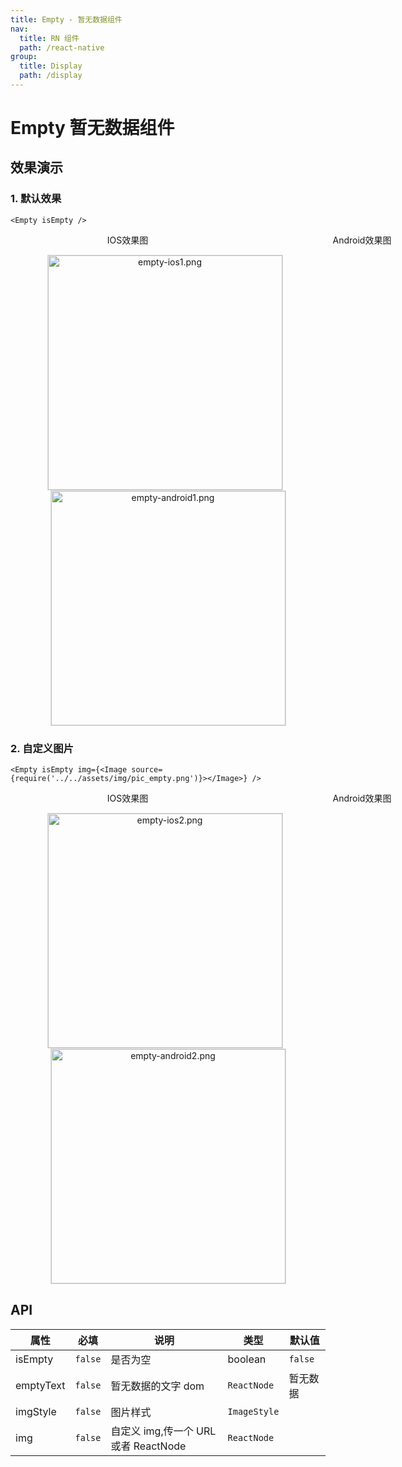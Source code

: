 ```yaml
---
title: Empty - 暂无数据组件
nav:
  title: RN 组件
  path: /react-native
group:
  title: Display
  path: /display
---
```


# Empty 暂无数据组件

## 效果演示

### 1. 默认效果

```tsx | pure
<Empty isEmpty />
```

<center>
  <div style="display:flex; width: 750px">
    <div style="width: 375px;">IOS效果图</div>
    <div style="width: 375px;">Android效果图</div>
  </div>
</center>
<center>
  <figure>
    <img
      alt="empty-ios1.png"
      src="https://td-dev-public.oss-cn-hangzhou.aliyuncs.com/maoyes-app/1608965868945089384.png"
      style="width: 375px; margin-right: 10px; border: 1px solid #ddd;"
    />
    <img
      alt="empty-android1.png"
      src="https://td-dev-public.oss-cn-hangzhou.aliyuncs.com/maoyes-app/1609207889427734531.png"
      style="width: 375px; border: 1px solid #ddd;"
    />
  </figure>
</center>

### 2. 自定义图片

```tsx | pure
<Empty isEmpty img={<Image source={require('../../assets/img/pic_empty.png')}></Image>} />
```

<center>
  <div style="display:flex; width: 750px">
    <div style="width: 375px;">IOS效果图</div>
    <div style="width: 375px;">Android效果图</div>
  </div>
</center>
<center>
  <figure>
    <img
      alt="empty-ios2.png"
      src="https://td-dev-public.oss-cn-hangzhou.aliyuncs.com/maoyes-app/1608965871444745145.png"
      style="width: 375px; margin-right: 10px; border: 1px solid #ddd;"
    />
    <img
      alt="empty-android2.png"
      src="https://td-dev-public.oss-cn-hangzhou.aliyuncs.com/maoyes-app/1609207889434958690.png"
      style="width: 375px; border: 1px solid #ddd;"
    />
  </figure>
</center>

## API

| 属性      | 必填    | 说明                                 | 类型         | 默认值   |
| --------- | ------- | ------------------------------------ | ------------ | -------- |
| isEmpty   | `false` | 是否为空                             | boolean      | `false`  |
| emptyText | `false` | 暂无数据的文字 dom                   | `ReactNode`  | 暂无数据 |
| imgStyle  | `false` | 图片样式                             | `ImageStyle` |          |
| img       | `false` | 自定义 img,传一个 URL 或者 ReactNode | `ReactNode`  |          |

